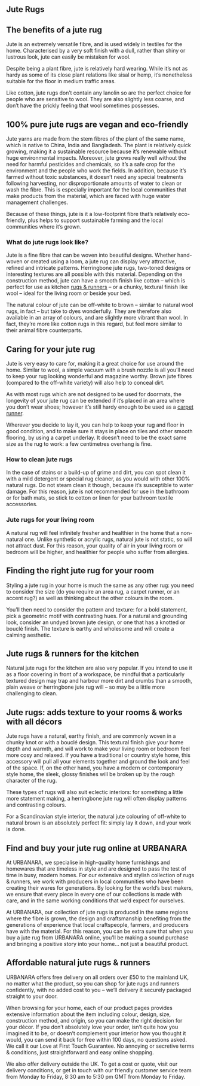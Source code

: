 

## Jute Rugs

## The benefits of a jute rug

Jute is an extremely versatile fibre, and is used widely in textiles for the home. Characterised by a very soft finish with a dull, rather than shiny or lustrous look, jute can easily be mistaken for wool.

Despite being a plant fibre, jute is relatively hard wearing. While it’s not as hardy as some of its close plant relations like sisal or hemp, it’s nonetheless suitable for the floor in medium traffic areas.

Like cotton, jute rugs don’t contain any lanolin so are the perfect choice for people who are sensitive to wool. They are also slightly less coarse, and don’t have the prickly feeling that wool sometimes possesses.

## 100% pure jute rugs are vegan and eco-friendly

Jute yarns are made from the stem fibres of the plant of the same name, which is native to China, India and Bangladesh. The plant is relatively quick growing, making it a sustainable resource because it’s renewable without huge environmental impacts. Moreover, jute grows really well without the need for harmful pesticides and chemicals, so it’s a safe crop for the environment and the people who work the fields. In addition, because it’s farmed without toxic substances, it doesn’t need any special treatments following harvesting, nor disproportionate amounts of water to clean or wash the fibre. This is especially important for the local communities that make products from the material, which are faced with huge water management challenges.

Because of these things, jute is it a low-footprint fibre that’s relatively eco-friendly, plus helps to support sustainable farming and the local communities where it’s grown.

### What do jute rugs look like?

Jute is a fine fibre that can be woven into beautiful designs. Whether hand-woven or created using a loom, a jute rug can display very attractive, refined and intricate patterns. Herringbone jute rugs, two-toned designs or interesting textures are all possible with this material. Depending on the construction method, jute can have a smooth finish like cotton – which is perfect for use as kitchen [rugs & runners](https://www.urbanara.co.uk/rugs-runners) – or a chunky, textural finish like wool – ideal for the living room or beside your bed.

The natural colour of jute can be off-white to brown – similar to natural wool rugs, in fact – but take to dyes wonderfully. They are therefore also available in an array of colours, and are slightly more vibrant than wool. In fact, they’re more like cotton rugs in this regard, but feel more similar to their animal fibre counterparts.

## Caring for your jute rug

Jute is very easy to care for, making it a great choice for use around the home. Similar to wool, a simple vacuum with a brush nozzle is all you’ll need to keep your rug looking wonderful and magazine worthy. Brown jute fibres (compared to the off-white variety) will also help to conceal dirt.

As with most rugs which are not designed to be used for doormats, the longevity of your jute rug can be extended if it’s placed in an area where you don’t wear shoes; however it’s still hardy enough to be used as a [carpet runner](https://www.urbanara.co.uk/carpet-runners).

Wherever you decide to lay it, you can help to keep your rug and floor in good condition, and to make sure it stays in place on tiles and other smooth flooring, by using a carpet underlay. It doesn’t need to be the exact same size as the rug to work: a few centimetres overhang is fine.

### How to clean jute rugs

In the case of stains or a build-up of grime and dirt, you can spot clean it with a mild detergent or special rug cleaner, as you would with other 100% natural rugs. Do not steam clean it though, because it’s susceptible to water damage. For this reason, jute is not recommended for use in the bathroom or for bath mats, so stick to cotton or linen for your bathroom textile accessories.

### Jute rugs for your living room

A natural rug will feel infinitely fresher and healthier in the home that a non-natural one. Unlike synthetic or acrylic rugs, natural jute is not static, so will not attract dust. For this reason, your quality of air in your living room or bedroom will be higher, and healthier for people who suffer from allergies.

## Finding the right jute rug for your room

Styling a jute rug in your home is much the same as any other rug: you need to consider the size (do you require an area rug, a carpet runner, or an accent rug?) as well as thinking about the other colours in the room.

You’ll then need to consider the pattern and texture: for a bold statement, pick a geometric motif with contrasting hues. For a natural and grounding look, consider an undyed brown jute design, or one that has a knotted or bouclé finish. The texture is earthy and wholesome and will create a calming aesthetic.

## Jute rugs & runners for the kitchen

Natural jute rugs for the kitchen are also very popular. If you intend to use it as a floor covering in front of a workspace, be mindful that a particularly textured design may trap and harbour more dirt and crumbs than a smooth, plain weave or herringbone jute rug will – so may be a little more challenging to clean.

## Jute rugs: adds texture to your rooms & works with all décors

Jute rugs have a natural, earthy finish, and are commonly woven in a chunky knot or with a bouclé design. This textural finish give your home depth and warmth, and will work to make your living room or bedroom feel more cosy and relaxed. If you have a traditional or country style home, this accessory will pull all your elements together and ground the look and feel of the space. If, on the other hand, you have a modern or contemporary style home, the sleek, glossy finishes will be broken up by the rough character of the rug.

These types of rugs will also suit eclectic interiors: for something a little more statement making, a herringbone jute rug will often display patterns and contrasting colours.

For a Scandinavian style interior, the natural jute colouring of off-white to natural brown is an absolutely perfect fit: simply lay it down, and your work is done.

## Find and buy your jute rug online at URBANARA

At URBANARA, we specialise in high-quality home furnishings and homewares that are timeless in style and are designed to pass the test of time in busy, modern homes. For our extensive and stylish collection of rugs & runners, we work with producers in local communities who have been creating their wares for generations. By looking for the world’s best makers, we ensure that every piece in every one of our collections is made with care, and in the same working conditions that we’d expect for ourselves.

At URBANARA, our collection of jute rugs is produced in the same regions where the fibre is grown, the design and craftsmanship benefiting from the generations of experience that local craftspeople, farmers, and producers have with the material. For this reason, you can be extra sure that when you buy a jute rug from URBANARA online, you’ll be making a sound purchase and bringing a positive story into your home… not just a beautiful product.

## Affordable natural jute rugs & runners

URBANARA offers free delivery on all orders over £50 to the mainland UK, no matter what the product, so you can shop for jute rugs and runners confidently, with no added cost to you – we’ll delivery it securely packaged straight to your door.

When browsing for your home, each of our product pages provides extensive information about the item including colour, design, size, construction method, and origin, so you can make the right decision for your décor. If you don’t absolutely love your order, isn’t quite how you imagined it to be, or doesn’t complement your interior how you thought it would, you can send it back for free within 100 days, no questions asked. We call it our Love at First Touch Guarantee. No annoying or secretive terms & conditions, just straightforward and easy online shopping.

We also offer delivery outside the UK. To get a cost or quote, visit our delivery conditions, or get in touch with our friendly customer service team from Monday to Friday, 8:30 am to 5:30 pm GMT from Monday to Friday.
